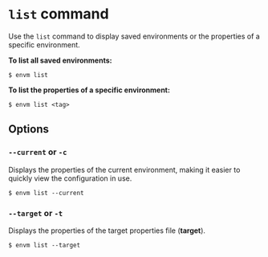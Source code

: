 # `list` command

Use the `list` command to display saved environments or the properties of a specific environment.

**To list all saved environments:**

```shell
$ envm list
```

**To list the properties of a specific environment:**

```shell
$ envm list <tag>
```

## Options

### `--current` or `-c`
Displays the properties of the current environment, making it easier to quickly view the configuration in use.

```shell
$ envm list --current
```

### `--target` or `-t`
Displays the properties of the target properties file (**target**).

```shell
$ envm list --target
```